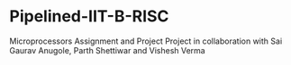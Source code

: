 # Pipelined-IIT-B-RISC
Microprocessors Assignment and Project
Project in collaboration with Sai Gaurav Anugole, Parth Shettiwar and Vishesh Verma
